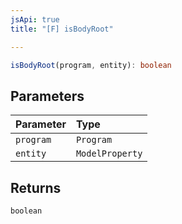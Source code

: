 ```yaml
---
jsApi: true
title: "[F] isBodyRoot"

---
```

```ts
isBodyRoot(program, entity): boolean
```

## Parameters

| Parameter | Type |
| :------ | :------ |
| `program` | `Program` |
| `entity` | `ModelProperty` |

## Returns

`boolean`
